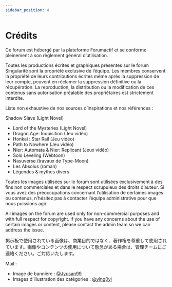 ```yaml
---
sidebar_position: 4
---
```


# Crédits

Ce forum est hébergé par la plateforme Forumactif et se conforme pleinement à son règlement général d’utilisation.

Toutes les productions écrites et graphiques présentes sur le forum Singularité sont la propriété exclusive de l’équipe. Les membres conservent la propriété de leurs contributions écrites même après la suppression de leur compte, peuvent en réclamer la suppression définitive ou la récupération. La reproduction, la distribution ou la modification de ces contenus sans autorisation préalable des propriétaires est strictement interdite.

Liste non exhaustive de nos sources d’inspirations et nos références :

Shadow Slave (Light Novel)
- Lord of the Mysteries (Light Novel)
- Dragon Age: Inquisition (Jeu vidéo)
- Honkai : Star Rail (Jeu vidéo)
- Path to Nowhere (Jeu vidéo)
- Nier: Automata & Nier: Replicant (Jeux vidéo)
- Solo Leveling (Webtoon)
- Nasuverse (travaux de Type-Moon)
- Les Absolus (roman)
- Légendes & mythes divers

Toutes les images utilisées sur le forum sont utilisées exclusivement à des fins non commerciales et dans le respect scrupuleux des droits d’auteur. Si vous avez des préoccupations concernant l’utilisation de certaines images ou contenus, n’hésitez pas à contacter l’équipe administrative pour que nous puissions agir.

All images on the forum are used only for non-commercial purposes and with full respect for copyright. If you have any concerns about the use of certain images or content, please contact the admin team so we can address the issue.

掲示板で使用されている画像は、商業目的ではなく、著作権を尊重して使用されています。画像やコンテンツの使用について懸念がある場合は、管理チームにご連絡ください。ご対応いたします。

Mail :

- Image de bannière : [@Jyusan99](https://x.com/Jyusan99)
- Images d’illustration des catégories : [@ying0yi](https://x.com/ying0yi)